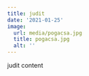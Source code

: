 ```yaml
---
title: judit
date: '2021-01-25'
image:
  url: media/pogacsa.jpg
  title: pogacsa.jpg
  alt: ''
---
```

judit content
